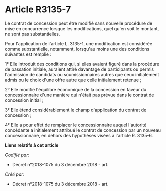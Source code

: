 # Article R3135-7

Le contrat de concession peut être modifié sans nouvelle procédure de mise en concurrence lorsque les modifications, quel
qu'en soit le montant, ne sont pas substantielles.

Pour l'application de l'article L. 3135-1, une modification est considérée comme substantielle, notamment, lorsqu'au moins
une des conditions suivantes est remplie :

1° Elle introduit des conditions qui, si elles avaient figuré dans la procédure de passation initiale, auraient attiré
davantage de participants ou permis l'admission de candidats ou soumissionnaires autres que ceux initialement admis ou le
choix d'une offre autre que celle initialement retenue ;

2° Elle modifie l'équilibre économique de la concession en faveur du concessionnaire d'une manière qui n'était pas prévue
dans le contrat de concession initial ;

3° Elle étend considérablement le champ d'application du contrat de concession ;

4° Elle a pour effet de remplacer le concessionnaire auquel l'autorité concédante a initialement attribué le contrat de
concession par un nouveau concessionnaire, en dehors des hypothèses visées à l'article R. 3135-6.

**Liens relatifs à cet article**

_Codifié par_:

  - Décret n°2018-1075 du 3 décembre 2018 - art.

_Créé par_:

  - Décret n°2018-1075 du 3 décembre 2018 - art.
